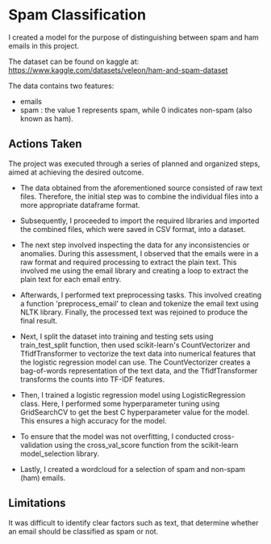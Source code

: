 # Spam Classification 
I created a model for the purpose of distinguishing between spam and ham emails in this project. 

The dataset can be found on kaggle at: https://www.kaggle.com/datasets/veleon/ham-and-spam-dataset

The data contains two features:
- emails
- spam : the value 1 represents spam, while 0 indicates non-spam (also known as ham).

<h2>Actions Taken</h2>
The project was executed through a series of planned and organized steps, aimed at achieving the desired outcome.

- The data obtained from the aforementioned source consisted of raw text files. Therefore, the initial step was to combine the individual files into a more appropriate dataframe format.

- Subsequently, I proceeded to import the required libraries and imported the combined files, which were saved in CSV format, into a dataset.

- The next step involved inspecting the data for any inconsistencies or anomalies. During this assessment, I observed that the emails were in a raw format and required processing to extract the plain text. This involved me using the email library and creating a loop to extract the plain text for each email entry.

- Afterwards, I performed text preprocessing tasks. This involved creating a function 'preprocess_email' to clean and tokenize the email text using NLTK library. Finally, the processed text was rejoined to produce the final result.

- Next, I split the dataset into training and testing sets using train_test_split function, then used scikit-learn's CountVectorizer and TfidfTransformer to vectorize the text data into numerical features that the logistic regression model can use. The CountVectorizer creates a bag-of-words representation of the text data, and the TfidfTransformer transforms the counts into TF-IDF features.

- Then, I trained a logistic regression model using LogisticRegression class. Here, I performed some hyperparameter tuning using GridSearchCV to get the best C hyperparameter value for the model. This ensures a high accuracy for the model.

- To ensure that the model was not overfitting, I conducted cross-validation using the cross_val_score function from the scikit-learn model_selection library.

- Lastly, I created a wordcloud for a selection of spam and non-spam (ham) emails.

## Limitations

It was difficult to identify clear factors such as text, that determine whether an email should be classified as spam or not.
